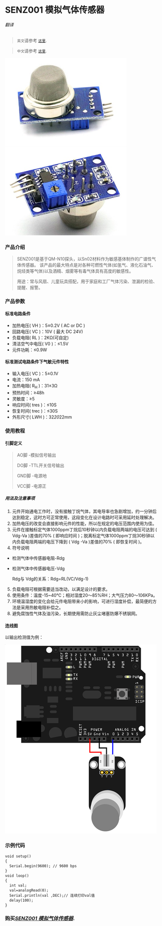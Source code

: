 # SENZ001 模拟气体传感器

###### 翻译

> `英文`请参考 [`这里`](https://github.com/njustcjj/SENZ001-Gas-Sensor/blob/master/README.md).

> `中文`请参考 [`这里`](https://github.com/njustcjj/SENZ001-Gas-Sensor/blob/master/README_CN.md).

![](https://github.com/njustcjj/SENZ001-Gas-Sensor/blob/master/pic/SENZ001_front.jpg "SENZ001_Front") 
![](https://github.com/njustcjj/SENZ001-Gas-Sensor/blob/master/pic/SENZ001_back.jpg "SENZ001_Back") 

### 产品介绍

> SENZ001是基于QM-N10探头，以Sn02材料作为敏感基体制作的广谱性气体传感器。
> 该产品的最大特点是对各种可燃性气体(如氢气、液化石油气、烷烃类等气体)以及酒精、烟雾等有毒气体具有高度的敏感性。
> 
> 用途：常与风扇、儿童玩具搭配，用于家庭和工厂气体污染、泄漏的检验、提醒、报警。

### 产品参数

#### 标准电路条件
* 加热电压( VH )：5±0.2V ( AC or DC )
* 回路电压( VC )：10V ( 最大 DC 24V)
* 负载电阻( RL )：2KΩ(可自定)
* 清洁空气中电压( V0 )：≤1.5V
* 元件功耗：≤0.9W

#### 标准测试电路条件下气敏元件特性
* 输入电压( VC )：5±0.1V 
* 电流：150 mA
* 加热电阻( R<sub>H</sub> )：31±3Ω
* 预热时间：≥48h
* 灵敏度：≥5
* 响应时间( tres )：≤10S
* 恢复时间( trec )：≤30S
* 外形尺寸( L*W*H )：32*20*22mm

### 使用教程

#### 引脚定义

> AO脚    -模拟信号输出
> 
> DO脚    -TTL开关信号输出
> 
> GND脚   -电源地
>
> VCC脚   -电源正

##### 用法及注意事项
1. 元件开始通电工作时，没有接触丁烷气体，其电导率也急剧增加，约一分钟后达到稳定，这时方可正常使用，这段变化在设计电路时可采用延时处理解决。
2. 加热电压的改变会直接影响元件的性能，所以在规定的电压范围内使用为佳。
3. 元件在接触标定气体1000ppm丁烷后10秒钟以内负载电阻两端的电压可达到 ( Vdg-Va )差值的70% ( 即响应时间 )；脱离标定气体1000ppm丁烷30秒钟以内负载电阻两端的电压下降到 ( Vdg -Va )差值的70% ( 即恢复时间 )。
4. 符号说明
 * 检测气体中传感器电阻-Rdg
 * 检测气体中传感器电压-Vdg

    Rdg与 Vdg的关系：Rdg=RL(VC/Vdg-1)
5. 负载电阻可根据需要适当改动，以满足设计的要求。
6. 使用条件：温度-15~40℃；相对湿度20～85%RH；大气压力80～106KPa。
7. 环境温湿度的变化会给元件电阻带来小的影响，可进行湿度补偿，最简便的方法是采用热敏电阻补偿之。
8. 避免腐蚀性气体及油污染，长期使用需防止灰尘堵塞防爆不锈钢网。

#### 连线图

以输出检测值为例：

![](https://github.com/njustcjj/SENZ001-Gas-Sensor/blob/master/pic/SENZ001_connect.png "连线图") 

### 示例代码

    void setup() 
    { 
      Serial.begin(9600); // 9600 bps
    }
    void loop() 
    {
      int val;
      val=analogRead(0);
      Serial.println(val ,DEC);// 连续打印val值
      delay(100);
    }


### 购买[*SENZ001 模拟气体传感器*](https://www.ebay.com/).







